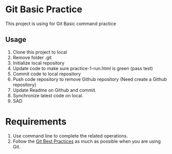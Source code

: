 # Git Basic Practice

This project is using for Git Basic command practice

## Usage

1. Clone this project to local
2. Remove folder .git
3. Initialize local repository
4. Update code to make sure practice-1-run.html is green (pass test)
5. Commit code to local repository
6. Push code repository to remove Github repository (Need create a Github repository)
7. Update Readme on Github and commit.
8. Synchronize latest code on local.
9. SAD

# Requirements

1. Use command line to complete the related operations.
2. Follow the [Git Best Practices](https://github.com/iamcoach/git) as much as possible when you are using Git.
